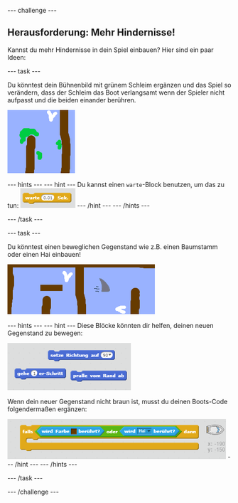 --- challenge ---

## Herausforderung: Mehr Hindernisse!

Kannst du mehr Hindernisse in dein Spiel einbauen? Hier sind ein paar Ideen:

--- task ---

Du könntest dein Bühnenbild mit grünem Schleim ergänzen und das Spiel so verändern, dass der Schleim das Boot verlangsamt wenn der Spieler nicht aufpasst und die beiden einander berühren.

![screenshot](images/boat-algae.png)

--- hints --- --- hint --- Du kannst einen `warte`-Block benutzen, um das zu tun: ![screenshot](images/boat-slime-blocks.png) --- /hint --- --- /hints ---

--- /task ---

--- task ---

Du könntest einen beweglichen Gegenstand wie z.B. einen Baumstamm oder einen Hai einbauen!

![screenshot](images/boat-obstacles.png)

--- hints --- --- hint --- Diese Blöcke könnten dir helfen, deinen neuen Gegenstand zu bewegen:

![screenshot](images/boat-moving-blocks.png)

Wenn dein neuer Gegenstand nicht braun ist, musst du deinen Boots-Code folgendermaßen ergänzen:

![screenshot](images/boat-moving-blocks2.png) --- /hint --- --- /hints ---

--- /task ---

--- /challenge ---